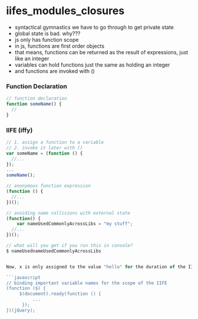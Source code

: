 # iifes_modules_closures


- syntactical gymnastics we have to go through to get private state
- global state is bad.  why???
- js only has function scope
- in js, functions are first order objects
- that means, functions can be returned as the result of expressions, just like an integer
- variables can hold functions just the same as holding an integer
- and functions are invoked with ()

### Function Declaration

```javascript
// function declaration
function someName() { 
  //
}
```

### IIFE (iffy)


```javascript
// 1. assign a function to a variable
// 2. invoke it later with ()
var someName = (function () {
  //...
});
...
someName();
```

```javascript
// anonymous function expression
(function () {
  //...
})();
```

```javascript 
// avoiding name collisions with external state
(function() {
    var nameUsedCommonlyAcrossLibs = "my stuff";
  //...
})();

// what will you get if you run this in console?
$ nameUsednameUsedCommonlyAcrossLibs


Now, x is only assigned to the value "hello" for the duration of the IIFE. 

```javascript
// binding important variable names for the scope of the IIFE
(function ($) {
     $(document).ready(function () {
          ...
      });
})(jQuery);
